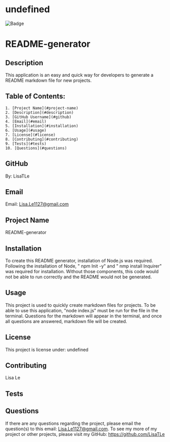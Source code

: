# undefined

![Badge](https://img.shields.io/badge/license-passing-pink)

  <h1> README-generator </h1>

## Description

This application is an easy and quick way for developers to generate a README markdown file for new projects.

## Table of Contents:

    1. [Project Name](#project-name)
    2. [Description](#description)
    3. [GitHub Username](#github)
    4. [Email](#email)
    5. [Installation](#installation)
    6. [Usage](#usage)
    7. [License](#license)
    8. [Contributing](#contributing)
    9. [Tests](#tests)
    10. [Questions](#questions)

## GitHub

By: LisaTLe

## Email

Email: Lisa.Le1127@gmail.com

## Project Name

README-generator

## Installation

To create this README generator, installation of Node.js was required. Following the installation of Node, " npm Init -y" and " nmp install Inquirer" was required for installation. Without those components, this code would not be able to run correctly and the README would not be generated.

## Usage

This project is used to quickly create markdown files for projects. To be able to use this application, "node index.js" must be run for the file in the terminal. Questions for the markdown will appear in the terminal, and once all questions are answered, markdown file will be created.

## License

This project is license under: undefined

## Contributing

Lisa Le

## Tests

## Questions

If there are any questions regarding the project, please email the question(s) to this email: Lisa.Le1127@gmail.com.
To see my more of my project or other projects, please visit my GitHub: https://github.com/LisaTLe
